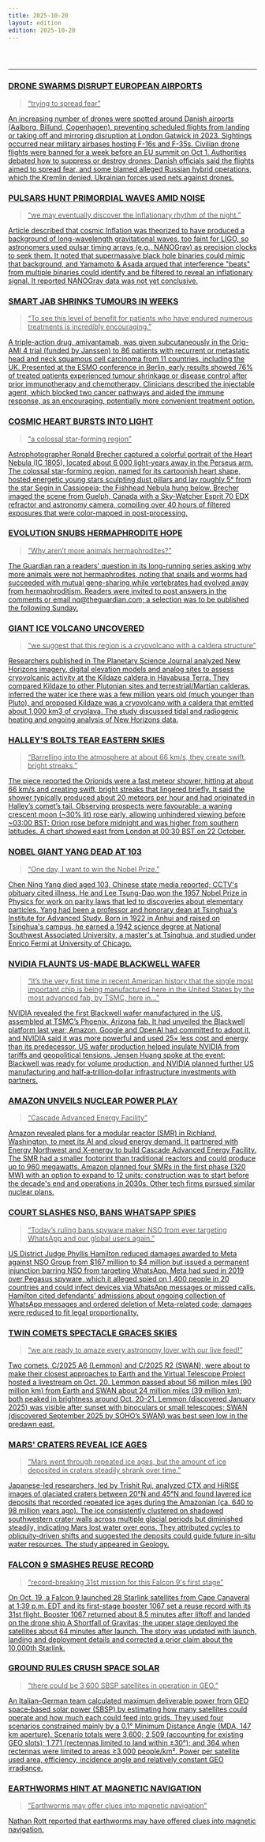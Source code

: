```yaml
---
title: 2025-10-20
layout: edition
edition: 2025-10-20
---
```


<div class="front">
  <header class="mast">
  </header>
  <hr class="rule" />
  <section class="grid">
<a class="clip" href="https://www.space.com/technology/aerospace/how-can-europe-fight-back-against-incursions-by-drone-aircraft" target="_blank" rel="noopener">
  <h3 class="hed">DRONE SWARMS DISRUPT EUROPEAN AIRPORTS</h3>
  <blockquote class="quote">“trying to spread fear”</blockquote>
  <p class="dek">An increasing number of drones were spotted around Danish airports (Aalborg, Billund, Copenhagen), preventing scheduled flights from landing or taking off and mirroring disruption at London Gatwick in 2023. Sightings occurred near military airbases hosting F-16s and F-35s. Civilian drone flights were banned for a week before an EU summit on Oct 1. Authorities debated how to suppress or destroy drones; Danish officials said the flights aimed to spread fear, and some blamed alleged Russian hybrid operations, which the Kremlin denied. Ukrainian forces used nets against drones.</p>
</a>
<a class="clip" href="https://www.universetoday.com/articles/listening-for-gravitational-waves-in-the-rhythm-of-pulsars" target="_blank" rel="noopener">
  <h3 class="hed">PULSARS HUNT PRIMORDIAL WAVES AMID NOISE</h3>
  <blockquote class="quote">“we may eventually discover the Inflationary rhythm of the night.”</blockquote>
  <p class="dek">Article described that cosmic Inflation was theorized to have produced a background of long-wavelength gravitational waves, too faint for LIGO, so astronomers used pulsar timing arrays (e.g., NANOGrav) as precision clocks to seek them. It noted that supermassive black hole binaries could mimic that background, and Yamamoto &amp; Asada argued that interference &quot;beats&quot; from multiple binaries could identify and be filtered to reveal an inflationary signal. It reported NANOGrav data was not yet conclusive.</p>
</a>
<a class="clip" href="https://www.theguardian.com/science/2025/oct/19/smart-jab-shrink-head-neck-cancer-tumours-six-weeks-research" target="_blank" rel="noopener">
  <h3 class="hed">SMART JAB SHRINKS TUMOURS IN WEEKS</h3>
  <blockquote class="quote">“To see this level of benefit for patients who have endured numerous treatments is incredibly encouraging.”</blockquote>
  <p class="dek">A triple-action drug, amivantamab, was given subcutaneously in the Orig-AMI 4 trial (funded by Janssen) to 86 patients with recurrent or metastatic head and neck squamous cell carcinoma from 11 countries, including the UK. Presented at the ESMO conference in Berlin, early results showed 76% of treated patients experienced tumour shrinkage or disease control after prior immunotherapy and chemotherapy. Clinicians described the injectable agent, which blocked two cancer pathways and aided the immune response, as an encouraging, potentially more convenient treatment option.</p>
</a>
<a class="clip" href="https://www.space.com/stargazing/astrophotography/cosmic-heart-nebula-bursts-with-light-in-new-deep-space-astrophotographer-portrait-photo-october-2025" target="_blank" rel="noopener">
  <h3 class="hed">COSMIC HEART BURSTS INTO LIGHT</h3>
  <blockquote class="quote">“a colossal star-forming region”</blockquote>
  <p class="dek">Astrophotographer Ronald Brecher captured a colorful portrait of the Heart Nebula (IC 1805), located about 6,000 light-years away in the Perseus arm. The colossal star-forming region, named for its cartoonish heart shape, hosted energetic young stars sculpting dust pillars and lay roughly 5° from the star Segin in Cassiopeia; the Fishhead Nebula hung below. Brecher imaged the scene from Guelph, Canada with a Sky-Watcher Esprit 70 EDX refractor and astronomy camera, compiling over 40 hours of filtered exposures that were color-mapped in post-processing.</p>
</a>
<a class="clip" href="https://www.theguardian.com/lifeandstyle/2025/oct/19/why-arent-more-animals-hermaphrodites" target="_blank" rel="noopener">
  <h3 class="hed">EVOLUTION SNUBS HERMAPHRODITE HOPE</h3>
  <blockquote class="quote">“Why aren’t more animals hermaphrodites?”</blockquote>
  <p class="dek">The Guardian ran a readers' question in its long-running series asking why more animals were not hermaphrodites, noting that snails and worms had succeeded with mutual gene-sharing while vertebrates had evolved away from hermaphroditism. Readers were invited to post answers in the comments or email nq@theguardian.com; a selection was to be published the following Sunday.</p>
</a>
<a class="clip" href="https://www.universetoday.com/articles/signs-of-late-stage-cryovolcanism-in-plutos-hayabusa-terra" target="_blank" rel="noopener">
  <h3 class="hed">GIANT ICE VOLCANO UNCOVERED</h3>
  <blockquote class="quote">“we suggest that this region is a cryovolcano with a caldera structure”</blockquote>
  <p class="dek">Researchers published in The Planetary Science Journal analyzed New Horizons imagery, digital elevation models and analog sites to assess cryovolcanic activity at the Kildaze caldera in Hayabusa Terra. They compared Kildaze to other Plutonian sites and terrestrial/Martian calderas, inferred the water ice there was a few million years old (much younger than Pluto), and proposed Kildaze was a cryovolcano with a caldera that emitted about 1,000 km3 of cryolava. The study discussed tidal and radiogenic heating and ongoing analysis of New Horizons data.</p>
</a>
<a class="clip" href="https://www.theguardian.com/science/2025/oct/20/starwatch-look-east-to-catch-the-zippy-orionids-meteor-shower" target="_blank" rel="noopener">
  <h3 class="hed">HALLEY'S BOLTS TEAR EASTERN SKIES</h3>
  <blockquote class="quote">“Barrelling into the atmosphere at about 66 km/s, they create swift, bright streaks.”</blockquote>
  <p class="dek">The piece reported the Orionids were a fast meteor shower, hitting at about 66 km/s and creating swift, bright streaks that lingered briefly. It said the shower typically produced about 20 meteors per hour and had originated in Halley’s comet’s tail. Observing prospects were favourable: a waning crescent moon (~30% lit) rose early, allowing unhindered viewing before ~03:00 BST; Orion rose before midnight and was higher from southern latitudes. A chart showed east from London at 00:30 BST on 22 October.</p>
</a>
<a class="clip" href="https://www.bbc.com/news/articles/cdxrzzk02plo?at_medium=RSS&amp;at_campaign=rss" target="_blank" rel="noopener">
  <h3 class="hed">NOBEL GIANT YANG DEAD AT 103</h3>
  <blockquote class="quote">“One day, I want to win the Nobel Prize.”</blockquote>
  <p class="dek">Chen Ning Yang died aged 103, Chinese state media reported; CCTV's obituary cited illness. He and Lee Tsung-Dao won the 1957 Nobel Prize in Physics for work on parity laws that led to discoveries about elementary particles. Yang had been a professor and honorary dean at Tsinghua's Institute for Advanced Study. Born in 1922 in Anhui and raised on Tsinghua's campus, he earned a 1942 science degree at National Southwest Associated University, a master's at Tsinghua, and studied under Enrico Fermi at University of Chicago.</p>
</a>
<a class="clip" href="https://www.engadget.com/big-tech/nvidia-shows-off-its-first-blackwell-wafer-manufactured-in-the-us-192836249.html?src=rss" target="_blank" rel="noopener">
  <h3 class="hed">NVIDIA FLAUNTS US-MADE BLACKWELL WAFER</h3>
  <blockquote class="quote">“It’s the very first time in recent American history that the single most important chip is being manufactured here in the United States by the most advanced fab, by TSMC, here in…”</blockquote>
  <p class="dek">NVIDIA revealed the first Blackwell wafer manufactured in the US, assembled at TSMC’s Phoenix, Arizona fab. It had unveiled the Blackwell platform last year; Amazon, Google and OpenAI had committed to adopt it, and NVIDIA said it was more powerful and used 25× less cost and energy than its predecessor. US wafer production helped insulate NVIDIA from tariffs and geopolitical tensions. Jensen Huang spoke at the event; Blackwell was ready for volume production, and NVIDIA planned further US manufacturing and half‑a‑trillion‑dollar infrastructure investments with partners.</p>
</a>
<a class="clip" href="https://www.engadget.com/big-tech/amazon-reveals-what-one-of-the-us-first-modular-nuclear-reactors-will-look-like-180721637.html?src=rss" target="_blank" rel="noopener">
  <h3 class="hed">AMAZON UNVEILS NUCLEAR POWER PLAY</h3>
  <blockquote class="quote">“Cascade Advanced Energy Facility”</blockquote>
  <p class="dek">Amazon revealed plans for a modular reactor (SMR) in Richland, Washington, to meet its AI and cloud energy demand. It partnered with Energy Northwest and X-energy to build Cascade Advanced Energy Facility. The SMR had a smaller footprint than traditional reactors and could produce up to 960 megawatts. Amazon planned four SMRs in the first phase (320 MW) with an option to expand to 12 units; construction was to start before the decade's end and operations in 2030s. Other tech firms pursued similar nuclear plans.</p>
</a>
<a class="clip" href="https://www.engadget.com/cybersecurity/court-reduces-damages-meta-will-get-from-spyware-maker-nso-group-but-bans-it-from-whatsapp-163016648.html?src=rss" target="_blank" rel="noopener">
  <h3 class="hed">COURT SLASHES NSO, BANS WHATSAPP SPIES</h3>
  <blockquote class="quote">“Today’s ruling bans spyware maker NSO from ever targeting WhatsApp and our global users again.”</blockquote>
  <p class="dek">US District Judge Phyllis Hamilton reduced damages awarded to Meta against NSO Group from $167 million to $4 million but issued a permanent injunction barring NSO from targeting WhatsApp. Meta had sued in 2019 over Pegasus spyware, which it alleged spied on 1,400 people in 20 countries and could infect devices via WhatsApp messages or missed calls. Hamilton cited defendants’ admissions about ongoing collection of WhatsApp messages and ordered deletion of Meta-related code; damages were reduced to fit legal proportionality.</p>
</a>
<a class="clip" href="https://www.space.com/astronomy/comets/watch-comets-lemmon-and-swan-make-their-closest-approach-to-earth-live-online-on-oct-20" target="_blank" rel="noopener">
  <h3 class="hed">TWIN COMETS SPECTACLE GRACES SKIES</h3>
  <blockquote class="quote">“we are ready to amaze every astronomy lover with our live feed!”</blockquote>
  <p class="dek">Two comets, C/2025 A6 (Lemmon) and C/2025 R2 (SWAN), were about to make their closest approaches to Earth and the Virtual Telescope Project hosted a livestream on Oct. 20. Lemmon passed about 56 million miles (90 million km) from Earth and SWAN about 24 million miles (39 million km); both peaked in brightness around Oct. 20–21. Lemmon (discovered January 2025) was visible after sunset with binoculars or small telescopes; SWAN (discovered September 2025 by SOHO’s SWAN) was best seen low in the predawn east.</p>
</a>
<a class="clip" href="https://www.universetoday.com/articles/within-mars-craters-ice-deposits-have-recorded-the-history-of-the-planet" target="_blank" rel="noopener">
  <h3 class="hed">MARS' CRATERS REVEAL ICE AGES</h3>
  <blockquote class="quote">“Mars went through repeated ice ages, but the amount of ice deposited in craters steadily shrank over time.”</blockquote>
  <p class="dek">Japanese-led researchers, led by Trishit Ruj, analyzed CTX and HiRISE images of glaciated craters between 20°N and 45°N and found layered ice deposits that recorded repeated ice ages during the Amazonian (ca. 640 to 98 million years ago). The ice consistently clustered on shadowed southwestern crater walls across multiple glacial periods but diminished steadily, indicating Mars lost water over eons. They attributed cycles to obliquity-driven shifts and suggested the deposits could guide future in-situ water resources. The study appeared in Geology.</p>
</a>
<a class="clip" href="https://www.space.com/space-exploration/launches-spacecraft/spacex-falcon-9-31st-flight-rocket-reuse-record-starlink-launch" target="_blank" rel="noopener">
  <h3 class="hed">FALCON 9 SMASHES REUSE RECORD</h3>
  <blockquote class="quote">“record-breaking 31st mission for this Falcon 9's first stage”</blockquote>
  <p class="dek">On Oct. 19, a Falcon 9 launched 28 Starlink satellites from Cape Canaveral at 1:39 p.m. EDT and its first-stage booster 1067 set a reuse record with its 31st flight. Booster 1067 returned about 8.5 minutes after liftoff and landed on the drone ship A Shortfall of Gravitas; the upper stage deployed the satellites about 64 minutes after launch. The story was updated with launch, landing and deployment details and corrected a prior claim about the 10,000th Starlink.</p>
</a>
<a class="clip" href="https://www.universetoday.com/articles/constraints-on-solar-power-satellites-are-more-ground-based-than-space-based" target="_blank" rel="noopener">
  <h3 class="hed">GROUND RULES CRUSH SPACE SOLAR</h3>
  <blockquote class="quote">“there could be 3,600 SBSP satellites in operation in GEO.”</blockquote>
  <p class="dek">An Italian–German team calculated maximum deliverable power from GEO space‑based solar power (SBSP) by estimating how many satellites could operate and how much each could feed into grids. They used four scenarios constrained mainly by a 0.1° Minimum Distance Angle (MDA, 147 km aperture). Scenario totals were 3,600; 2,509 (accounting for existing GEO slots); 1,771 (rectennas limited to land within ±30°); and 364 when rectennas were limited to areas ≥3,000 people/km². Power per satellite used area, efficiency, incidence angle and relatively constant GEO irradiance.</p>
</a>
<a class="clip" href="https://www.npr.org/2025/10/19/nx-s1-5565107-e1/earthworms-may-offer-clues-into-magnetic-navigation" target="_blank" rel="noopener">
  <h3 class="hed">EARTHWORMS HINT AT MAGNETIC NAVIGATION</h3>
  <blockquote class="quote">“Earthworms may offer clues into magnetic navigation”</blockquote>
  <p class="dek">Nathan Rott reported that earthworms may have offered clues into magnetic navigation.</p>
</a>
  </section>
</div>
